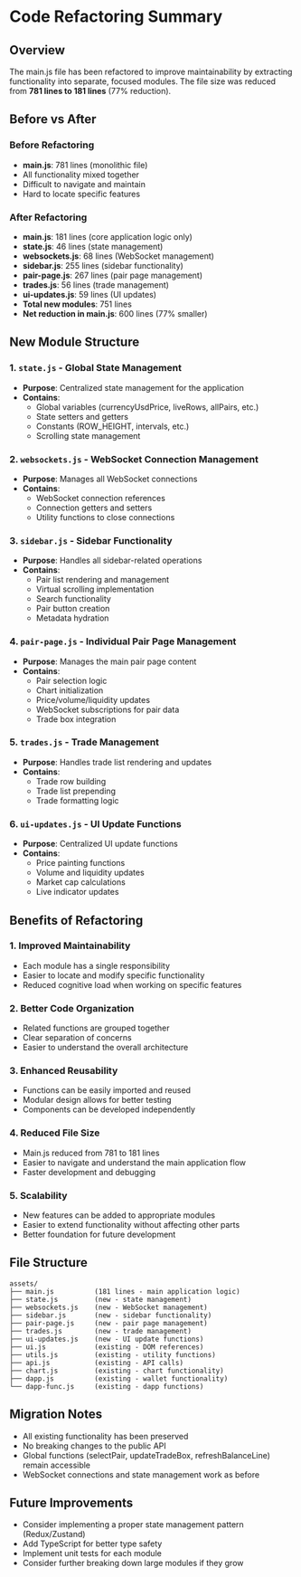 # Code Refactoring Summary

## Overview
The main.js file has been refactored to improve maintainability by extracting functionality into separate, focused modules. The file size was reduced from **781 lines to 181 lines** (77% reduction).

## Before vs After

### Before Refactoring
- **main.js**: 781 lines (monolithic file)
- All functionality mixed together
- Difficult to navigate and maintain
- Hard to locate specific features

### After Refactoring
- **main.js**: 181 lines (core application logic only)
- **state.js**: 46 lines (state management)
- **websockets.js**: 68 lines (WebSocket management)
- **sidebar.js**: 255 lines (sidebar functionality)
- **pair-page.js**: 267 lines (pair page management)
- **trades.js**: 56 lines (trade management)
- **ui-updates.js**: 59 lines (UI updates)
- **Total new modules**: 751 lines
- **Net reduction in main.js**: 600 lines (77% smaller)

## New Module Structure

### 1. `state.js` - Global State Management
- **Purpose**: Centralized state management for the application
- **Contains**: 
  - Global variables (currencyUsdPrice, liveRows, allPairs, etc.)
  - State setters and getters
  - Constants (ROW_HEIGHT, intervals, etc.)
  - Scrolling state management

### 2. `websockets.js` - WebSocket Connection Management
- **Purpose**: Manages all WebSocket connections
- **Contains**:
  - WebSocket connection references
  - Connection getters and setters
  - Utility functions to close connections

### 3. `sidebar.js` - Sidebar Functionality
- **Purpose**: Handles all sidebar-related operations
- **Contains**:
  - Pair list rendering and management
  - Virtual scrolling implementation
  - Search functionality
  - Pair button creation
  - Metadata hydration

### 4. `pair-page.js` - Individual Pair Page Management
- **Purpose**: Manages the main pair page content
- **Contains**:
  - Pair selection logic
  - Chart initialization
  - Price/volume/liquidity updates
  - WebSocket subscriptions for pair data
  - Trade box integration

### 5. `trades.js` - Trade Management
- **Purpose**: Handles trade list rendering and updates
- **Contains**:
  - Trade row building
  - Trade list prepending
  - Trade formatting logic

### 6. `ui-updates.js` - UI Update Functions
- **Purpose**: Centralized UI update functions
- **Contains**:
  - Price painting functions
  - Volume and liquidity updates
  - Market cap calculations
  - Live indicator updates

## Benefits of Refactoring

### 1. **Improved Maintainability**
- Each module has a single responsibility
- Easier to locate and modify specific functionality
- Reduced cognitive load when working on specific features

### 2. **Better Code Organization**
- Related functions are grouped together
- Clear separation of concerns
- Easier to understand the overall architecture

### 3. **Enhanced Reusability**
- Functions can be easily imported and reused
- Modular design allows for better testing
- Components can be developed independently

### 4. **Reduced File Size**
- Main.js reduced from 781 to 181 lines
- Easier to navigate and understand the main application flow
- Faster development and debugging

### 5. **Scalability**
- New features can be added to appropriate modules
- Easier to extend functionality without affecting other parts
- Better foundation for future development

## File Structure
```
assets/
├── main.js          (181 lines - main application logic)
├── state.js         (new - state management)
├── websockets.js    (new - WebSocket management)
├── sidebar.js       (new - sidebar functionality)
├── pair-page.js     (new - pair page management)
├── trades.js        (new - trade management)
├── ui-updates.js    (new - UI update functions)
├── ui.js            (existing - DOM references)
├── utils.js         (existing - utility functions)
├── api.js           (existing - API calls)
├── chart.js         (existing - chart functionality)
├── dapp.js          (existing - wallet functionality)
└── dapp-func.js     (existing - dapp functions)
```

## Migration Notes
- All existing functionality has been preserved
- No breaking changes to the public API
- Global functions (selectPair, updateTradeBox, refreshBalanceLine) remain accessible
- WebSocket connections and state management work as before

## Future Improvements
- Consider implementing a proper state management pattern (Redux/Zustand)
- Add TypeScript for better type safety
- Implement unit tests for each module
- Consider further breaking down large modules if they grow